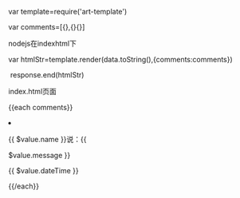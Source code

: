 var template=require('art-template')

var comments=[{},{}{}]

nodejs在indexhtml下

var htmlStr=template.render(data.toString(),{comments:comments})

​            response.end(htmlStr)

index.html页面

{{each comments}}
      <li class="list-group-item">

{{ $value.name }}说：{{ 

$value.message }}

 <span class="pull-right">{{ $value.dateTime }}</span></li>
      {{/each}}



